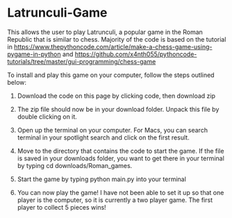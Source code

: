 # Latrunculi-Game
This allows the user to play Latrunculi, a popular game in the Roman Republic that is similar to chess. Majority of the code is based on the tutorial in https://www.thepythoncode.com/article/make-a-chess-game-using-pygame-in-python and https://github.com/x4nth055/pythoncode-tutorials/tree/master/gui-programming/chess-game

To install and play this game on your computer, follow the steps outlined below:

1. Download the code on this page by clicking code, then download zip

2. The zip file should now be in your download folder. Unpack this file by double clicking on it.

3. Open up the terminal on your computer. For Macs, you can search terminal in your spotlight search and click on the first result.

4. Move to the directory that contains the code to start the game. If the file is saved in your downloads folder, you want to get there in your terminal by typing cd downloads/Roman_games.

5. Start the game by typing python main.py into your terminal

6. You can now play the game! I have not been able to set it up so that one player is the computer, so it is currently a two player game. The first player to collect 5 pieces wins!
